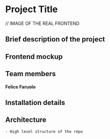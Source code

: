 # Project Title
// IMAGE OF THE REAL FRONTEND
## Brief description of the project
## Frontend mockup
## Team members
#### Felice Faruolo 
## Installation details
## Architecture
    - High level structure of the repo
